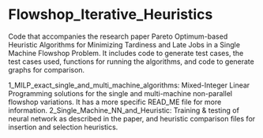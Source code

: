 # Flowshop_Iterative_Heuristics
Code that accompanies the research paper Pareto Optimum-based Heuristic Algorithms for Minimizing Tardiness and Late Jobs in a Single Machine Flowshop Problem. It includes code to generate test cases, the test cases used, functions for running the algorithms, and code to generate graphs for comparison.

1_MILP_exact_single_and_multi_machine_algorithms: Mixed-Integer Linear Programming solutions for the single and multi-machine non-parallel flowshop variations. It has a more specific READ_ME file for more information.
2_Single_Machine_NN_and_Heuristic: Training & testing of neural network as described in the paper, and heuristic comparison files for insertion and selection heuristics.
